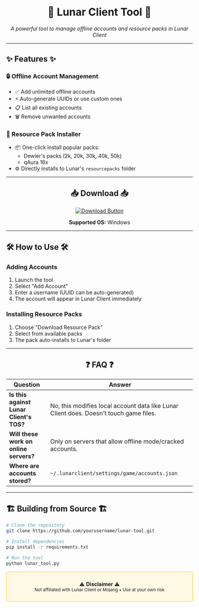 <div align="center">

# 🚀 **Lunar Client Tool** 🚀

*A powerful tool to manage offline accounts and resource packs in Lunar Client*

</div>

---

## ✨ **Features** ✨

### **🔒 Offline Account Management**
- ✅ Add unlimited offline accounts  
- ⚡ Auto-generate UUIDs or use custom ones  
- 📋 List all existing accounts  
- 🗑️ Remove unwanted accounts  

### **🎨 Resource Pack Installer**
- 📦 One-click install popular packs:
  - Dewier's packs (2k, 20k, 30k, 40k, 50k)
  - qAura 16x
- ⚙️ Directly installs to Lunar's `resourcepacks` folder

---

<div align="center">

## **📥 Download** 📥

[![Download Button](https://img.shields.io/badge/Download-Latest_Release-blue?style=for-the-badge&logo=github)](https://github.com/FalseKing-coder123/Lunar-Client-Tool/releases/tag/v1.0.0)

**Supported OS:** Windows

</div>

---

## **🛠️ How to Use** 🛠️

### **Adding Accounts**
1. Launch the tool
2. Select "Add Account"
3. Enter a username (UUID can be auto-generated)
4. The account will appear in Lunar Client immediately

### **Installing Resource Packs**
1. Choose "Download Resource Pack"
2. Select from available packs
3. The pack auto-installs to Lunar's folder

---

<div align="center">

## **❓ FAQ** ❓

</div>

| Question | Answer |
|----------|--------|
| **Is this against Lunar Client's TOS?** | No, this modifies local account data like Lunar Client does. Doesn't touch game files. |
| **Will these work on online servers?** | Only on servers that allow offline mode/cracked accounts. |
| **Where are accounts stored?** | `~/.lunarclient/settings/game/accounts.json` |

---

## **🏗️ Building from Source** 🏗️

```bash
# Clone the repository
git clone https://github.com/yourusername/lunar-tool.git

# Install dependencies
pip install -r requirements.txt

# Run the tool
python lunar_tool.py
```
<div align="center" style="border: 1px solid #ffcc00; padding: 10px; border-radius: 5px; background-color: #fff9e6">

⚠️ **Disclaimer** ⚠️  
<small>Not affiliated with Lunar Client or Mojang • Use at your own risk</small>

</div>
